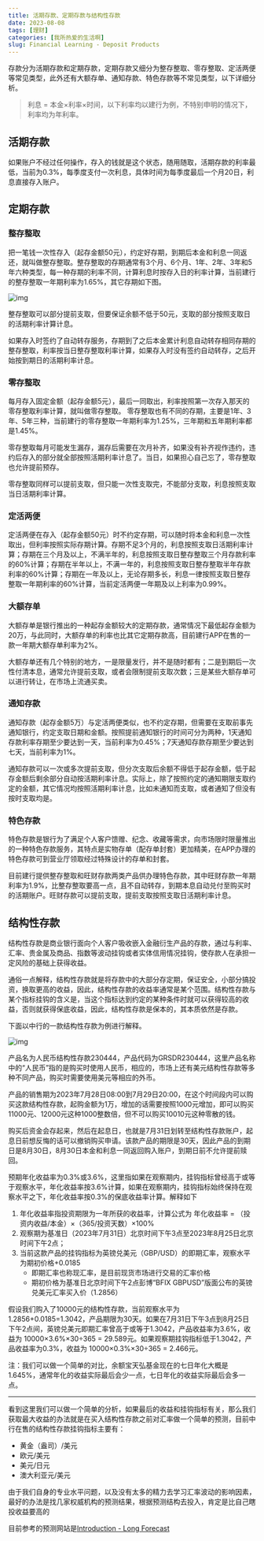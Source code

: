 ```yaml
---
title: 活期存款、定期存款与结构性存款
date: 2023-08-08
tags: [理财]
categories: [我所热爱的生活啊]
slug: Financial Learning - Deposit Products 
---
```


存款分为活期存款和定期存款，定期存款又细分为整存整取、零存整取、定活两便等常见类型，此外还有大额存单、通知存款、特色存款等不常见类型，以下详细分析。

> 利息 = 本金×利率×时间，以下利率均以建行为例，不特别申明的情况下，利率均为年利率。

<!--more-->

## 活期存款

如果账户不经过任何操作，存入的钱就是这个状态，随用随取，活期存款的利率最低，当前为0.3%，每季度支付一次利息，具体时间为每季度最后一个月20日，利息直接存入账户。

## 定期存款

### 整存整取

把一笔钱一次性存入（起存金额50元），约定好存期，到期后本金和利息一同返还，就叫做整存整取。整存整取的存期通常有3个月、6个月、1年、2年、3年和5年六种类型，每一种存期的利率不同，计算利息时按存入日的利率计算，当前建行的整存整取一年期利率为1.65%，其它存期如下图。

![img](D:\OneDrive\图片\博客图片\理财-存款\SH_20230808_存款利率.jpg)

整存整取可以部分提前支取，但要保证余额不低于50元，支取的部分按照支取日的活期利率计算计息。

如果存入时签约了自动转存服务，存期到了之后本金累计利息自动转存相同存期的整存整取，利率按当日整存整取利率计算，如果存入时没有签约自动转存，之后开始按到期日的活期利率计息。

### 零存整取

每月存入固定金额（起存金额5元），最后一同取出，利率按照第一次存入那天的零存整取利率计算，就叫做零存整取。 零存整取也有不同的存期，主要是1年、3年、5年三种，当前建行的零存整取一年期利率为1.25%，三年期和五年期利率都是1.45%。

零存整取每月可能发生漏存，漏存后需要在次月补齐，如果没有补齐视作违约，违约后存入的部分就全部按照活期利率计息了。当日，如果担心自己忘了，零存整取也允许提前预存。

零存整取同样可以提前支取，但只能一次性支取完，不能部分支取，利息按照支取当日活期利率计算。

### 定活两便

定活两便在存入（起存金额50元）时不约定存期，可以随时将本金和利息一次性取出，但利率按照实际存期计算。存期不足3个月的，利息按照支取日活期利率计算；存期在三个月及以上，不满半年的，利息按照支取日整存整取三个月存款利率的60%计算；存期在半年以上，不满一年的，利息按照支取日整存整取半年存款利率的60%计算；存期在一年及以上，无论存期多长，利息一律按照支取日整存整取一年期利率的60%计算，当前定活两便一年期及以上利率为0.99%。

### 大额存单

大额存单是银行推出的一种起存金额较大的定期存款，通常情况下最低起存金额为20万，与此同时，大额存单的利率也比其它定期存款高，目前建行APP在售的一款一年期大额存单利率为2%。

大额存单还有几个特别的地方，一是限量发行，并不是随时都有；二是到期后一次性付清本息，通常允许提前支取，或者会限制提前支取次数；三是某些大额存单可以进行转让，在市场上流通买卖。

### 通知存款

通知存款（起存金额5万）与定活两便类似，也不约定存期，但需要在支取前事先通知银行，约定支取日期和金额。按照提前通知银行的时间可分为两种，1天通知存款利率存期至少要达到一天，当前利率为0.45%；7天通知存款存期至少要达到七天，当前利率为1%。

通知存款可以一次或多次提前支取，但分次支取后余额不得低于起存金额，低于起存金额后剩余部分自动按活期利率计息。实际上，除了按照约定的通知期限支取约定的金额，其它情况均按照活期利率计息，比如未通知而支取，或者通知了但没有按时支取均是。

### 特色存款

特色存款是银行为了满足个人客户馈赠、纪念、收藏等需求，向市场限时限量推出的一种特色存款服务，其特点是实物存单（配存单封套）更加精美，在APP办理的特色存款可到营业厅领取经过特殊设计的存单和封套。

目前建行提供整存整取和旺财存款两类产品供办理特色存款，其中旺财存款一年期利率为1.9%，比整存整取要高一点，且不自动转存，到期本息自动兑付至购买时的活期账户。旺财存款可以提前支取，提前支取按照支取日活期利率计息。

## 结构性存款

结构性存款是商业银行面向个人客户吸收嵌入金融衍生产品的存款，通过与利率、汇率、贵金属及商品、指数等波动挂钩或者实体信用情况挂钩，使存款人在承担一定风险的基础上获得收益。

通俗一点解释，结构性存款就是将存款中的大部分存定期，保证安全，小部分搞投资，换取更高的收益，因此，结构性存款的收益率通常是某个范围。结构性存款与某个指标挂钩的含义是，当这个指标达到约定的某种条件时就可以获得较高的收益，否则就获得保底收益，因此，结构性存款是保本的，其本质依然是存款。

下面以中行的一款结构性存款为例进行解释。

![img](D:\OneDrive\图片\博客图片\理财-存款\SH_20230808_结构化存款产品说明.jpg)

产品名为人民币结构性存款230444，产品代码为GRSDR230444，这里产品名称中的“人民币”指的是购买时使用人民币，相应的，市场上还有美元结构性存款等多种不同产品，购买时需要使用美元等相应的外币。

产品的销售期为2023年7月28日08:00到7月29日20:00，在这个时间段内可以购买这款结构性存款，起购金额为1万，增加的话需要按照1000元增加，即可以购买11000元、12000元这种1000整数倍，但不可以购买10010元这种零散的钱。

购买后资金会存起来，然后在起息日，也就是7月31日划转至结构性存款账户，起息日前想反悔的话可以撤销购买申请。该款产品的期限是30天，因此产品的到期日是8月30日，8月30日本金和利息一同返回购入账户，到期日前不允许提前赎回。

预期年化收益率为0.3%或3.6%，这里指如果在观察期内，挂钩指标曾经高于或等于观察水平，年化收益率按3.6%计算，如果在观察期内，挂钩指标始终保持在观察水平之下，年化收益率按0.3%的保底收益率计算。解释如下

1. 年化收益率指投资期限为一年所获的收益率，计算公式为 年化收益率 = （投资内收益/本金）×（365/投资天数）×100%
2. 观察期为基准日（2023年7月31日）北京时间下午3点至2023年8月25日北京时间下午2点；
3. 当前这款产品的挂钩指标为英镑兑美元（GBP/USD）的即期汇率，观察水平为期初价格+0.0185
   - 即期汇率也称现汇率，是目前现货市场进行交易的汇率价格
   - 期初价格为基准日北京时间下午2点彭博“BFIX GBPUSD”版面公布的英镑兑美元汇率买入价（1.2856）

假设我们购入了10000元的结构性存款，当前观察水平为1.2856+0.0185=1.3042，产品期限为30天。如果在7月31日下午3点到8月25日下午2点间，英镑兑美元即期汇率曾高于或等于1.3042，产品收益率为3.6%，收益为 10000×3.6%×30÷365 = 29.589元。如果观察期挂钩指标低于1.3042，产品收益率为0.3%，收益为 10000×0.3%×30÷365 = 2.466元。

注：我们可以做一个简单的对比，余额宝天弘基金现在的七日年化大概是1.645%，通常年化的收益实际最后会少一点，七日年化的收益实际最后会多一点。

---

看到这里我们可以做一个简单的分析，如果最后的收益和挂钩指标有关，那么我们获取最大收益的办法就是在买入结构性存款之前对汇率做一个简单的预测，目前中行在售的结构性存款挂钩指标主要有：

- 黄金（盎司）/美元
- 欧元/美元
- 美元/日元
- 澳大利亚元/美元

由于我们自身的专业水平问题，以及没有太多的精力去学习汇率波动的影响因素，最好的办法是找几家权威机构的预测结果，根据预测结构去投入，肯定是比自己瞎投收益要高的

目前参考的预测网站是[Introduction - Long Forecast](https://longforecast.com/)